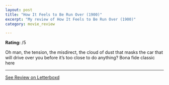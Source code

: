```yaml
---
layout: post
title: "How It Feels to Be Run Over (1900)"
excerpt: "My review of How It Feels to Be Run Over (1900)"
category: movie_review

---
```


**Rating:** /5

Oh man, the tension, the misdirect, the cloud of dust that masks the car that will drive over you before it’s too close to do anything? Bona fide classic here

<hr>

[See Review on Letterboxd](https://boxd.it/3XxB33)

